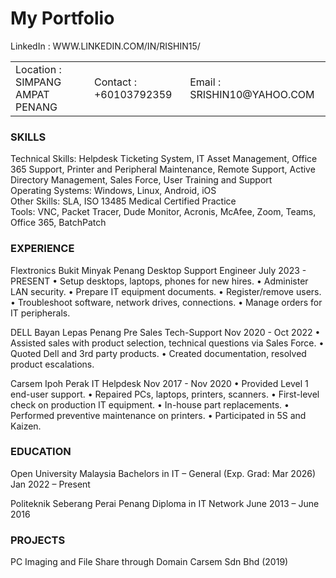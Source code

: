 # My Portfolio

<table>
<tr>
<td>Location : SIMPANG AMPAT PENANG</td>
<td>Contact : +60103792359</td>
<td>Email : SRISHIN10@YAHOO.COM</td>
LinkedIn : WWW.LINKEDIN.COM/IN/RISHIN15/
</tr>
</table>

### SKILLS
Technical Skills: Helpdesk Ticketing System, IT Asset Management, Office 365 Support, Printer and Peripheral Maintenance, Remote Support, Active Directory Management, Sales Force, User Training and Support
<br>Operating Systems: Windows, Linux, Android, iOS
<br>Other Skills: SLA, ISO 13485 Medical Certified Practice
<br>Tools: VNC, Packet Tracer, Dude Monitor, Acronis, McAfee, Zoom, Teams, Office 365, BatchPatch

### EXPERIENCE
Flextronics Bukit Minyak Penang
Desktop Support Engineer
July 2023 - PRESENT
• Setup desktops, laptops, phones for new hires.
• Administer LAN security.
• Prepare IT equipment documents.
• Register/remove users.
• Troubleshoot software, network drives, connections.
• Manage orders for IT peripherals.


DELL Bayan Lepas Penang
Pre Sales Tech-Support
Nov 2020 - Oct 2022
• Assisted sales with product selection, technical questions via Sales Force.
• Quoted Dell and 3rd party products.
• Created documentation, resolved product escalations.


Carsem Ipoh Perak
IT Helpdesk
Nov 2017 - Nov 2020
• Provided Level 1 end-user support.
• Repaired PCs, laptops, printers, scanners.
• First-level check on production IT equipment.
• In-house part replacements.
• Performed preventive maintenance on printers.
• Participated in 5S and Kaizen.


### EDUCATION
Open University Malaysia
Bachelors in IT – General (Exp. Grad: Mar 2026)
Jan 2022 – Present


Politeknik Seberang Perai Penang
Diploma in IT Network
June 2013 – June 2016


### PROJECTS
PC Imaging and File Share through Domain
Carsem Sdn Bhd (2019)

